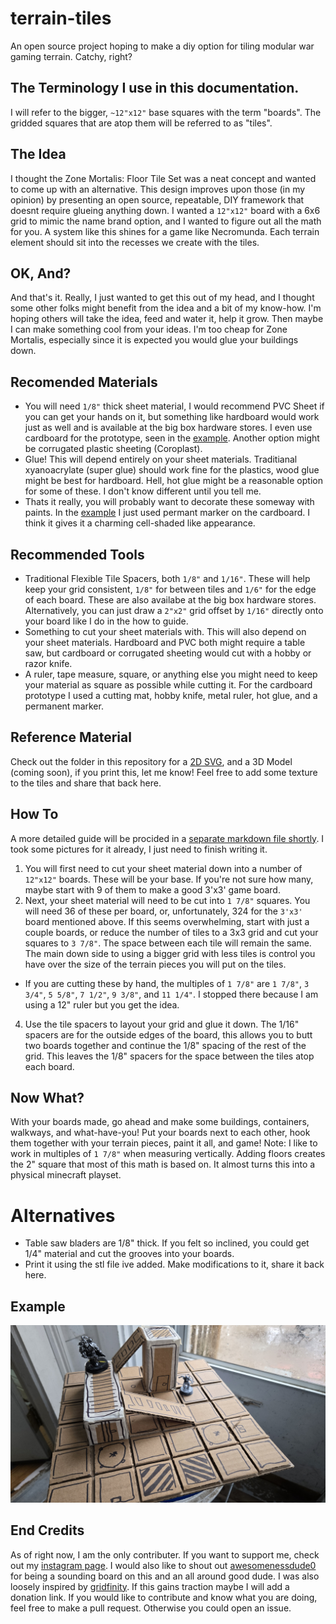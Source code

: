 # terrain-tiles
An open source project hoping to make a diy option for tiling modular war gaming terrain. Catchy, right?

## The Terminology I use in this documentation.
I will refer to the bigger, `~12"x12"` base squares with the term "boards". The gridded squares that are atop them will be referred to as "tiles".

## The Idea
I thought the Zone Mortalis: Floor Tile Set  was a neat concept and wanted to come up with an alternative. This design improves upon those (in my opinion) by presenting an open source, repeatable, DIY framework that doesnt require glueing anything down. I wanted a `12"x12"` board with a 6x6 grid to mimic the name brand option, and I wanted to figure out all the math for you. A system like this shines for a game like Necromunda. Each terrain element should sit into the recesses we create with the tiles.

## OK, And?
And that's it. Really, I just wanted to get this out of my head, and I thought some other folks might benefit from the idea and a bit of my know-how. I'm hoping others will take the idea, feed and water it, help it grow. Then maybe I can make something cool from your ideas. I'm too cheap for Zone Mortalis, especially since it is expected you would glue your buildings down.

## Recomended Materials
- You will need `1/8"` thick sheet material, I would recommend PVC Sheet if you can get your hands on it, but something like hardboard would work just as well and is available at the big box hardware stores. I even use cardboard for the prototype, seen in the [example](https://github.com/hobbysiege/terrain-tiles/blob/main/README.md#example). Another option might be corrugated plastic sheeting (Coroplast).
- Glue! This will depend entirely on your sheet materials. Traditianal xyanoacrylate (super glue) should work fine for the plastics, wood glue might be best for hardboard. Hell, hot glue might be a reasonable option for some of these. I don't know different until you tell me.
- Thats it really, you will probably want to decorate these someway with paints. In the [example](https://github.com/hobbysiege/terrain-tiles/blob/main/README.md#example) I just used permant marker on the cardboard. I think it gives it a charming cell-shaded like appearance.

## Recommended Tools
- Traditional Flexible Tile Spacers, both `1/8"` and `1/16"`. These will help keep your grid consistent, `1/8"` for between tiles and `1/6"` for the edge of each board. These are also availabe at the big box hardware stores. Alternatively, you can just draw a `2"x2"` grid offset by `1/16"` directly onto your board like I do in the how to guide.
- Something to cut your sheet materials with. This will also depend on your sheet materials. Hardboard and PVC both might require a table saw, but cardboard or corrugated sheeting would cut with a hobby or razor knife.
- A ruler, tape measure, square, or anything else you might need to keep your material as square as possible while cutting it.
For the cardboard prototype I used a cutting mat, hobby knife, metal ruler, hot glue, and a permanent marker.

## Reference Material
Check out the folder in this repository for a [2D SVG](files/terrain-tiles.svg), and a 3D Model (coming soon), if you print this, let me know! Feel free to add some texture to the tiles and share that back here.

## How To
A more detailed guide will be procided in a [separate markdown file shortly](how-to.md). I took some pictures for it already, I just need to finish writing it.
1. You will first need to cut your sheet material down into a number of `12"x12"` boards. These will be your base. If you're not sure how many, maybe start with 9 of them to make a good 3'x3' game board.
2. Next, your sheet material will need to be cut into `1 7/8"` squares. You will need 36 of these per board, or, unfortunately, 324 for the `3'x3'` board mentioned above. If this seems overwhelming, start with just a couple boards, or reduce the number of tiles to a 3x3 grid and cut your squares to `3 7/8"`. The space between each tile will remain the same. The main down side to using a bigger grid with less tiles is control you have over the size of the terrain pieces you will put on the tiles.
  - If you are cutting these by hand, the multiples of `1 7/8"` are `1 7/8"`, `3 3/4"`, `5 5/8"`, `7 1/2"`, `9 3/8"`, and `11 1/4"`. I stopped there because I am using a 12" ruler but you get the idea.
4. Use the tile spacers to layout your grid and glue it down. The 1/16" spacers are for the outside edges of the board, this allows you to butt two boards together and continue the 1/8" spacing of the rest of the grid. This leaves the 1/8" spacers for the space between the tiles atop each board.

## Now What?
With your boards made, go ahead and make some buildings, containers, walkways, and what-have-you! Put your boards next to each other, hook them together with your terrain pieces, paint it all, and game!
Note: I like to work in multiples of `1 7/8"` when measuring vertically. Adding floors creates the 2" square that most of this math is based on. It almost turns this into a physical minecraft playset.

# Alternatives
- Table saw bladers are 1/8" thick. If you felt so inclined, you could get 1/4" material and cut the grooves into your boards.
- Print it using the stl file ive added. Make modifications to it, share it back here.

## Example
![a cardboard example of this concept](images/6.jpg)

## End Credits
As of right now, I am the only contributer. If you want to support me, check out my [instagram page](https://www.instagram.com/hobbysiege/). I would also like to shout out [awesomenessdude0](https://www.instagram.com/awesomenessdude0/) for being a sounding board on this and an all around good dude. I was also loosely inspired by [gridfinity](https://gridfinity.xyz/). If this gains traction maybe I will add a donation link. If you would like to contribute and know what you are doing, feel free to make a pull request. Otherwise you could open an issue.
